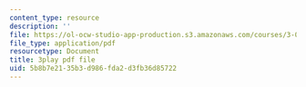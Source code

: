 ```yaml
---
content_type: resource
description: ''
file: https://ol-ocw-studio-app-production.s3.amazonaws.com/courses/3-091sc-introduction-to-solid-state-chemistry-fall-2010/5b8b7e2135b3d986fda2d3fb36d85722_oDOs8Yxydo0.pdf
file_type: application/pdf
resourcetype: Document
title: 3play pdf file
uid: 5b8b7e21-35b3-d986-fda2-d3fb36d85722
---
```

